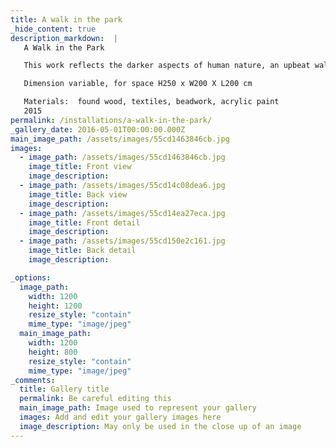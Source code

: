 ```yaml
---
title: A walk in the park
_hide_content: true
description_markdown:  |
   A Walk in the Park 

   This work reflects the darker aspects of human nature, an upbeat walk through a park under blue sky surrounded by flowers turns into something dark and sinister. 

   Dimension variable, for space H250 x W200 X L200 cm

   Materials:  found wood, textiles, beadwork, acrylic paint
   2015
permalink: /installations/a-walk-in-the-park/
_gallery_date: 2016-05-01T00:00:00.000Z
main_image_path: /assets/images/55cd1463846cb.jpg
images:            
  - image_path: /assets/images/55cd1463846cb.jpg
    image_title: Front view
    image_description:   
  - image_path: /assets/images/55cd14c08dea6.jpg
    image_title: Back view
    image_description:
  - image_path: /assets/images/55cd14ea27eca.jpg
    image_title: Front detail
    image_description:
  - image_path: /assets/images/55cd150e2c161.jpg
    image_title: Back detail
    image_description:

_options:
  image_path:
    width: 1200
    height: 1200
    resize_style: "contain"
    mime_type: "image/jpeg"
  main_image_path:
    width: 1200
    height: 800
    resize_style: "contain"
    mime_type: "image/jpeg"
_comments:
  title: Gallery title
  permalink: Be careful editing this
  main_image_path: Image used to represent your gallery
  images: Add and edit your gallery images here
  image_description: May only be used in the close up of an image
---
```


